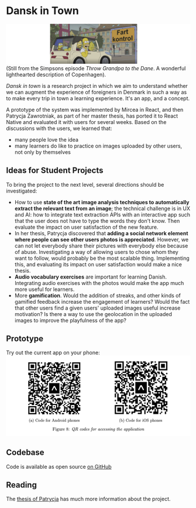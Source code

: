 # Dansk in Town

![](../docs/assets/dansk-in-town.png)
(Still from the Simpsons episode *Throw Grandpa to the Dane*. A wonderful lighthearted description of Copenhagen). 

*Dansk in town* is a research project in which we aim to understand whether we can augment the experience of foreigners in Denmark in such a way as to make every trip in town a learning experience. It's an app, and a concept. 

A prototype of the system was implemented by Mircea in React, and then Patrycja Zawrotniak, as part of her master thesis, has ported it to React Native and evaluated it with users for several weeks. Based on the discussions with the users, we learned that: 
- many people love the idea
- many learners do like to practice on images uploaded by other users, not only by themselves

## Ideas for Student Projects

To bring the project to the next level, several directions should be investigated:
- How to use **state of the art image analysis techniques to automatically extract the relevant text from an image**; the technical challenge is in UX and AI: how to integrate text extraction APIs with  an interactive app such that the user does not have to type the words they don't know. Then evaluate the impact on user satisfaction of the new feature. 
- In her thesis, Patrycja discovered that **adding a social network element where people can see other users photos is appreciated**. However, we can not let everybody share their pictures with everybody else because of abuse. Investigating a way of allowing users to chose whom they want to follow, would probably be the most scalable thing. Implementing this, and evaluating its impact on user satisfaction would make a nice thesis.
- **Audio vocabulary exercises** are important for learning Danish. Integrating audio exercises with the photos would make the app much more useful for learners. 
- More **gamification**. Would the addition of streaks, and other kinds of gamified feedback increase the engagement of learners? Would the fact that other users find  a given users' uploaded images useful increase motivation? Is there a way to use the geolocation in the uploaded images to improve the playfulness of the app?

## Prototype

Try out the current app on your phone:
![](../docs/assets/qr-codes-dansk-in-town.png)

## Codebase
Code is available as open source [on GitHub](https://github.com/zawropati/dansk_in_town_mobile)

## Reading

The [thesis of Patrycja](../docs/assets/Patrycja-Thesis.pdf) has much more information about the project. 

